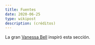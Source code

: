 ```yaml
---
title: Fuentes
date: 2020-06-25
type: wikipost
description: (créditos)
---
```


La gran [Vanessa Bell](https://twitter.com/cremetoursBA/) inspiró esta sección. 